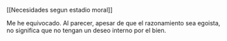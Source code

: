 [[Necesidades segun estadio moral]]

Me he equivocado. Al parecer, apesar de que el razonamiento sea egoista, no significa que no tengan un deseo interno por el bien. 